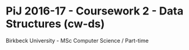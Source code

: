 # PiJ 2016-17 - Coursework 2 - Data Structures (cw-ds)
Birkbeck University - MSc Computer Science / Part-time
